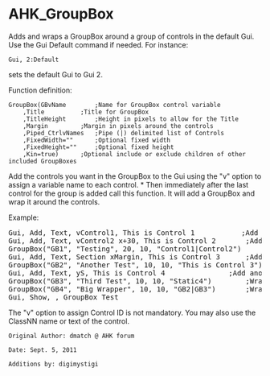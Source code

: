 # AHK_GroupBox

Adds and wraps a GroupBox around a group of controls in the default Gui. Use the Gui Default command if needed.
For instance:

<code>Gui, 2:Default</code>

sets the default Gui to Gui 2.

Function definition:
```
GroupBox(GBvName		;Name for GroupBox control variable
	,Title			;Title for GroupBox
	,TitleHeight		;Height in pixels to allow for the Title
	,Margin			;Margin in pixels around the controls
	,Piped_CtrlvNames	;Pipe (|) delimited list of Controls
	,FixedWidth=""		;Optional fixed width
	,FixedHeight=""		;Optional fixed height
	,Kin=true)		;Optional include or exclude children of other included GroupBoxes
```
Add the controls you want in the GroupBox to the Gui using
the "v" option to assign a variable name to each control. *
Then immediately after the last control for the group
is added call this function. It will add a GroupBox and
wrap it around the controls.

Example:
<pre>Gui, Add, Text, vControl1, This is Control 1			;Add named Text field
Gui, Add, Text, vControl2 x+30, This is Control 2		;Add another named Text field
GroupBox("GB1", "Testing", 20, 10, "Control1|Control2")		;Create GB around "variables" Control1 and Control2 listed above
Gui, Add, Text, Section xMargin, This is Control 3		;Add an unnamed Text field
GroupBox("GB2", "Another Test", 10, 10, "This is Control 3")	;Wrap around the new text field by field text rather than control name
Gui, Add, Text, yS, This is Control 4				;Add another unnamed Text field
GroupBox("GB3", "Third Test", 10, 10, "Static4")		;Wrap around the new text field by field text rather than control name
GroupBox("GB4", "Big Wrapper", 10, 10, "GB2|GB3")		;Wrap around the previous two GroupBoxes
Gui, Show, , GroupBox Test</pre>

The "v" option to assign Control ID is not mandatory. You
may also use the ClassNN name or text of the control.

    Original Author: dmatch @ AHK forum
  
    Date: Sept. 5, 2011
  
    Additions by: digimystigi
